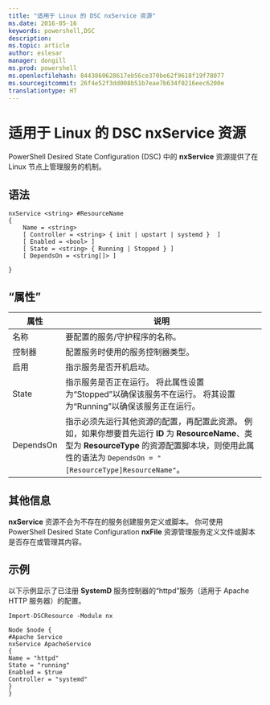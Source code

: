 ```yaml
---
title: "适用于 Linux 的 DSC nxService 资源"
ms.date: 2016-05-16
keywords: powershell,DSC
description: 
ms.topic: article
author: eslesar
manager: dongill
ms.prod: powershell
ms.openlocfilehash: 8443860628617eb56ce370be62f9618f19f78077
ms.sourcegitcommit: 26f4e52f3dd008b51b7eae7b634f0216eec6200e
translationtype: HT
---
```

# <a name="dsc-for-linux-nxservice-resource"></a>适用于 Linux 的 DSC nxService 资源

PowerShell Desired State Configuration (DSC) 中的 **nxService** 资源提供了在 Linux 节点上管理服务的机制。

## <a name="syntax"></a>语法

```
nxService <string> #ResourceName
{
    Name = <string>
    [ Controller = <string> { init | upstart | systemd }  ]
    [ Enabled = <bool> ]
    [ State = <string> { Running | Stopped } ]
    [ DependsOn = <string[]> ]

}
```

## <a name="properties"></a>“属性”
|  属性 |  说明 | 
|---|---|
| 名称| 要配置的服务/守护程序的名称。| 
| 控制器| 配置服务时使用的服务控制器类型。| 
| 启用| 指示服务是否开机启动。| 
| State| 指示服务是否正在运行。 将此属性设置为“Stopped”以确保该服务不在运行。 将其设置为“Running”以确保该服务正在运行。| 
| DependsOn | 指示必须先运行其他资源的配置，再配置此资源。 例如，如果你想要首先运行 **ID** 为 **ResourceName**、类型为 **ResourceType** 的资源配置脚本块，则使用此属性的语法为 `DependsOn = "[ResourceType]ResourceName"`。| 


## <a name="additional-information"></a>其他信息

**nxService** 资源不会为不存在的服务创建服务定义或脚本。 你可使用 PowerShell Desired State Configuration **nxFile** 资源管理服务定义文件或脚本是否存在或管理其内容。

## <a name="example"></a>示例

以下示例显示了已注册 **SystemD** 服务控制器的“httpd”服务（适用于 Apache HTTP 服务器）的配置。

```
Import-DSCResource -Module nx 

Node $node {
#Apache Service
nxService ApacheService 
{
Name = "httpd"
State = "running"
Enabled = $true
Controller = "systemd"
}
}
```


